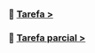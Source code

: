 ### 🐔 [Tarefa >](?expand=1&template=tarefa.md) <br>
### 🐤 [Tarefa parcial >](?expand=1&template=tarefa_parcial.md) <br>
